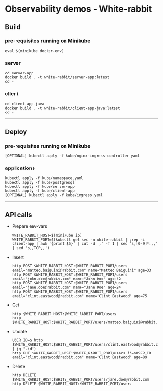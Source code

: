 
# Observability demos - White-rabbit

## Build

### pre-requisites running on Minikube

```
eval $(minikube docker-env)
```

### server

```
cd server-app
docker build . -t white-rabbit/server-app:latest
cd -
```

### client

```
cd client-app-java
docker build . -t white-rabbit/client-app-java:latest
cd -
```

---

## Deploy

### pre-requisites running on Minikube

```
[OPTIONAL] kubectl apply -f kube/nginx-ingress-controller.yaml
```

### applications

```
kubectl apply -f kube/namespace.yaml
kubectl apply -f kube/postgresql
kubectl apply -f kube/server-app
kubectl apply -f kube/client-app
[OPTIONAL] kubectl apply -f kube/ingress.yaml
```

---

## API calls

* Prepare env-vars
	```
	WHITE_RABBIT_HOST=$(minikube ip)
	WHITE_RABBIT_PORT=$(kubectl get svc -n white-rabbit | grep -i client-app | awk '{print $5}' | cut -d ',' -f 1 | sed 's,[0-9]*:,,' | sed 's,/TCP,,')
	```
* Insert
	```
	http POST $WHITE_RABBIT_HOST:$WHITE_RABBIT_PORT/users email="matteo.baiguini@rabbit.com" name="Matteo Baiguini" age=33
	http POST $WHITE_RABBIT_HOST:$WHITE_RABBIT_PORT/users email="john.doe@rabbit.com" name="John Doe" age=42
	http POST $WHITE_RABBIT_HOST:$WHITE_RABBIT_PORT/users email="jane.doe@rabbit.com" name="Jane Doe" age=24
	http POST $WHITE_RABBIT_HOST:$WHITE_RABBIT_PORT/users email="clint.eastwood@rabbit.com" name="Clint Eastwood" age=75
	```
* Get
	```
	http $WHITE_RABBIT_HOST:$WHITE_RABBIT_PORT/users
	http $WHITE_RABBIT_HOST:$WHITE_RABBIT_PORT/users/matteo.baiguini@rabbit.com
	```
* Update
	```
	USER_ID=$(http $WHITE_RABBIT_HOST:$WHITE_RABBIT_PORT/users/clint.eastwood@rabbit.com | jq ".id")
	http PUT $WHITE_RABBIT_HOST:$WHITE_RABBIT_PORT/users id=$USER_ID email="clint.eastwood@rabbit.com" name="Clint Eastwood" age=89
	```
* Delete
	```
	http DELETE $WHITE_RABBIT_HOST:$WHITE_RABBIT_PORT/users/jane.doe@rabbit.com
	http DELETE $WHITE_RABBIT_HOST:$WHITE_RABBIT_PORT/users
	```
